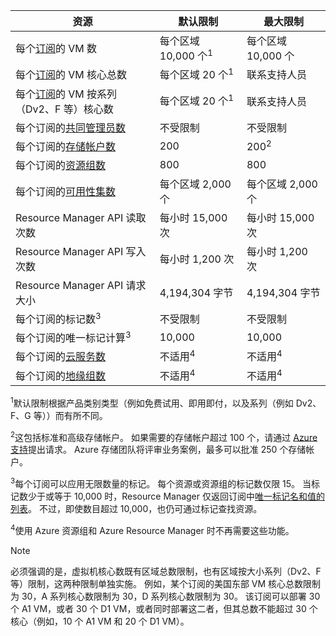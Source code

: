 | 资源 | 默认限制 | 最大限制 |
| --- | --- | --- |
| 每个[订阅](../articles/billing-buy-sign-up-azure-subscription.md)的 VM 数 |每个区域 10,000 个<sup>1</sup> |每个区域 10,000 个 |
| 每个[订阅](../articles/billing-buy-sign-up-azure-subscription.md)的 VM 核心总数 |每个区域 20 个<sup>1</sup> | 联系支持人员 |
| 每个[订阅](../articles/billing-buy-sign-up-azure-subscription.md)的 VM 按系列（Dv2、F 等）核心数 |每个区域 20 个<sup>1</sup> | 联系支持人员 |
| 每个订阅的[共同管理员数](../articles/billing-add-change-azure-subscription-administrator.md) |不受限制 |不受限制 |
| 每个订阅的[存储帐户数](../articles/storage/common/storage-create-storage-account.md) |200 |200<sup>2</sup> |
| 每个订阅的[资源组数](../articles/azure-resource-manager/resource-group-overview.md) |800 |800 |
| 每个订阅的[可用性集数](../articles/virtual-machines/windows/manage-availability.md#configure-multiple-virtual-machines-in-an-availability-set-for-redundancy) |每个区域 2,000 个 |每个区域 2,000 个 |
| Resource Manager API 读取次数 |每小时 15,000 次 |每小时 15,000 次 |
| Resource Manager API 写入次数 |每小时 1,200 次 |每小时 1,200 次 |
| Resource Manager API 请求大小 |4,194,304 字节 |4,194,304 字节 |
| 每个订阅的标记数<sup>3</sup> |不受限制 |不受限制 |
| 每个订阅的唯一标记计算<sup>3</sup> | 10,000 | 10,000 |
| 每个订阅的[云服务数](../articles/cloud-services/cloud-services-choose-me.md) |不适用<sup>4</sup> |不适用<sup>4</sup> |
| 每个订阅的[地缘组数](../articles/virtual-network/virtual-networks-migrate-to-regional-vnet.md) |不适用<sup>4</sup> |不适用<sup>4</sup> |

<sup>1</sup>默认限制根据产品类别类型（例如免费试用、即用即付，以及系列（例如 Dv2、F、G 等））而有所不同。

<sup>2</sup>这包括标准和高级存储帐户。 如果需要的存储帐户超过 100 个，请通过 [Azure 支持](https://azure.microsoft.com/support/faq/)提出请求。 Azure 存储团队将评审业务案例，最多可以批准 250 个存储帐户。

<sup>3</sup>每个订阅可以应用无限数量的标记。 每个资源或资源组的标记数仅限 15。 当标记数少于或等于 10,000 时，Resource Manager 仅返回订阅中[唯一标记名和值的列表](/rest/api/resources/tags#Tags_List)。 不过，即使数目超过 10,000，也仍可通过标记查找资源。  

<sup>4</sup>使用 Azure 资源组和 Azure Resource Manager 时不再需要这些功能。

> [!NOTE]
> 必须强调的是，虚拟机核心数既有区域总数限制，也有区域按大小系列（Dv2、F 等）限制，这两种限制单独实施。  例如，某个订阅的美国东部 VM 核心总数限制为 30，A 系列核心数限制为 30，D 系列核心数限制为 30。  该订阅可以部署 30 个 A1 VM，或者 30 个 D1 VM，或者同时部署这二者，但其总数不能超过 30 个核心（例如，10 个 A1 VM 和 20 个 D1 VM）。  
> <!-- -->
> 
> 

